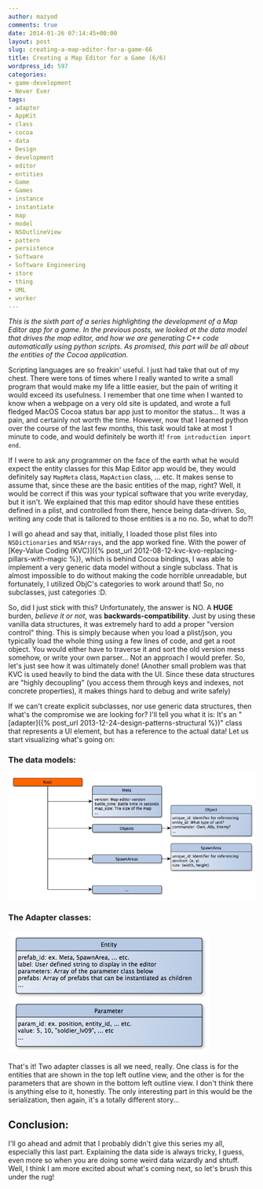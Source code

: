```yaml
---
author: mazyod
comments: true
date: 2014-01-26 07:14:45+00:00
layout: post
slug: creating-a-map-editor-for-a-game-66
title: Creating a Map Editor for a Game (6/6)
wordpress_id: 597
categories:
- game-development
- Never Ever
tags:
- adapter
- AppKit
- class
- cocoa
- data
- Design
- development
- editor
- entities
- Game
- Games
- instance
- instantiate
- map
- model
- NSOutlineView
- pattern
- persistence
- Software
- Software Engineering
- store
- thing
- UML
- worker
---
```


_This is the sixth part of a series highlighting the development of a Map Editor app for a game. In the previous posts, we looked at the data model that drives the map editor, and how we are generating C++ code automatically using python scripts. As promised, this part will be all about the entities of the Cocoa application._


Scripting languages are so freakin' useful. I just had take that out of my chest. There were tons of times where I really wanted to write a small program that would make my life a little easier, but the pain of writing it would exceed its usefulness. I remember that one time when I wanted to know when a webpage on a very old site is updated, and wrote a full fledged MacOS Cocoa status bar app just to monitor the status... It was a pain, and certainly not worth the time. However, now that I learned python over the course of the last few months, this task would take at most 1 minute to code, and would definitely be worth it! `from introduction import end`.


If I were to ask any programmer on the face of the earth what he would expect the entity classes for this Map Editor app would be, they would definitely say `MapMeta` class, `MapAction` class, ... etc. It makes sense to assume that, since these are the basic entities of the map, right? Well, it would be correct if this was your typical software that you write everyday, but it isn't. We explained that this map editor should have these entities defined in a plist, and controlled from there, hence being data-driven. So, writing any code that is tailored to those entities is a no no. So, what to do?!


I will go ahead and say that, initially, I loaded those plist files into `NSDictionaries` and `NSArrays`, and the app worked fine. With the power of [Key-Value Coding (KVC)]({% post_url 2012-08-12-kvc-kvo-replacing-pillars-with-magic %}), which is behind Cocoa bindings, I was able to implement a very generic data model without a single subclass. That is almost impossible to do without making the code horrible unreadable, but fortunately, I utilized ObjC's categories to work around that! So, no subclasses, just categories :D.


So, did I just stick with this? Unfortunately, the answer is NO. A **HUGE** burden, _believe it or not_, was **backwards-compatibility**. Just by using these vanilla data structures, it was extremely hard to add a proper "version control" thing. This is simply because when you load a plist/json, you typically load the whole thing using a few lines of code, and get a root object. You would either have to traverse it and sort the old version mess somehow, or write your own parser... Not an approach I would prefer. So, let's just see how it was ultimately done! (Another small problem was that KVC is used heavily to bind the data with the UI. Since these data structures are "highly decoupling" (you access them through keys and indexes, not concrete properties), it makes things hard to debug and write safely)


If we can't create explicit subclasses, nor use generic data structures, then what's the compromise we are looking for? I'll tell you what it is: It's an "[adapter]({% post_url 2013-12-24-design-patterns-structural %})" class that represents a UI element, but has a reference to the actual data! Let us start visualizing what's going on:


### The data models:

[![EverCraftModel](/images/evercraftmodel-e1390717916549.png)](/images/evercraftmodel.png)

### The Adapter classes:

[![EverCraftAdapters](/images/evercraftadapters.png)](/images/evercraftadapters.png)

That's it! Two adapter classes is all we need, really. One class is for the entities that are shown in the top left outline view, and the other is for the parameters that are shown in the bottom left outline view. I don't think there is anything else to it, honestly. The only interesting part in this would be the serialization, then again, it's a totally different story...

## Conclusion:

I'll go ahead and admit that I probably didn't give this series my all, especially this last part. Explaining the data side is always tricky, I guess, even more so when you are doing some weird data wizardly and shtuff. Well, I think I am more excited about what's coming next, so let's brush this under the rug!
